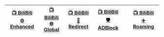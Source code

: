 | [📺 BiliBili<br>⚙ Enhanced](./⚙-Enhanced) | [📺 BiliBili<br>🌐 Global](./🌐-Global) | [📺 BiliBili<br>🔀 Redirect](./🔀-Redirect) | [📺 BiliBili<br>🛡️ ADBlock](./🛡-ADBlock) | | [📺 BiliBili<br>✈ Roaming](./✈-Roaming) |
| :---: | :---: | :---: | :---: | :---: | :---: |
